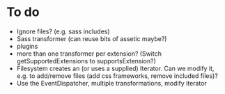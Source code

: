 # To do

* Ignore files? (e.g. sass includes)
* Sass transformer (can reuse bits of assetic maybe?)
* plugins
* more than one transformer per extension? (Switch getSupportedExtensions to supportsExtension?)
* Filesystem creates an (or uses a supplied) Iterator. Can we modify it, e.g. to add/remove files (add css frameworks, remove included files)?
* Use the EventDispatcher, multiple transformations, modify iterator
